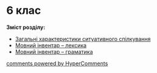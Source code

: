<div id="hypercomments_widget" class="js-hypercomments-widget invisible"></div>

# 6 клас

<p><b>Зміст розділу:</b></p>

<ul>
    <li><a href="./spilkuvannya.md">Загальні характеристики ситуативного спілкування</a></li>
    <li><a href="./leksyka.md">Мовний інвентар – лексика</a></li>
    <li><a href="./gramatyka.md">Мовний інвентар – граматика</a></li>
</ul>

<div class="js-hypercomments-container">
    <a href="http://hypercomments.com" class="hc-link" title="comments widget">comments powered by HyperComments</a>
</div>
